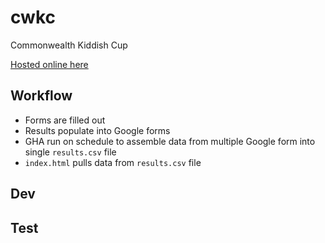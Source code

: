 # cwkc

Commonwealth Kiddish Cup

[Hosted online here](https://msaperst.github.io/cwkc-v2/)

## Workflow

- Forms are filled out
- Results populate into Google forms
- GHA run on schedule to assemble data from multiple Google form into single `results.csv` file
- `index.html` pulls data from `results.csv` file

## Dev

## Test